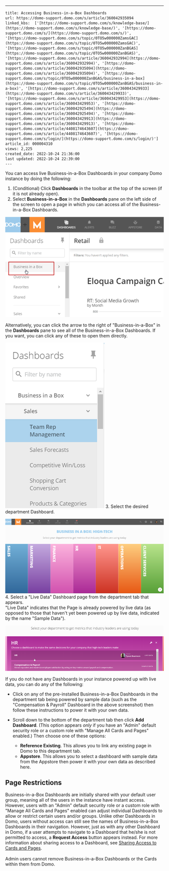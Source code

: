 ---
    title: Accessing Business-in-a-Box Dashboards
    url: https://domo-support.domo.com/s/article/360042935094
    linked_kbs:  ['[https://domo-support.domo.com/s/knowledge-base/](https://domo-support.domo.com/s/knowledge-base/)', '[https://domo-support.domo.com/s/](https://domo-support.domo.com/s/)', '[https://domo-support.domo.com/s/topic/0TO5w000000ZamsGAC](https://domo-support.domo.com/s/topic/0TO5w000000ZamsGAC)', '[https://domo-support.domo.com/s/topic/0TO5w000000ZanBGAS](https://domo-support.domo.com/s/topic/0TO5w000000ZanBGAS)', '[https://domo-support.domo.com/s/article/360042932994](https://domo-support.domo.com/s/article/360042932994)', '[https://domo-support.domo.com/s/article/360042935094](https://domo-support.domo.com/s/article/360042935094)', '[https://domo-support.domo.com/s/topic/0TO5w000000ZanBGAS/business-in-a-box](https://domo-support.domo.com/s/topic/0TO5w000000ZanBGAS/business-in-a-box)', '[https://domo-support.domo.com/s/article/360043429933](https://domo-support.domo.com/s/article/360043429933)', '[https://domo-support.domo.com/s/article/360043429953](https://domo-support.domo.com/s/article/360043429953)', '[https://domo-support.domo.com/s/article/360042925494](https://domo-support.domo.com/s/article/360042925494)', '[https://domo-support.domo.com/s/article/360043429913](https://domo-support.domo.com/s/article/360043429913)', '[https://domo-support.domo.com/s/article/4408174643607](https://domo-support.domo.com/s/article/4408174643607)', '[https://domo-support.domo.com/s/login/](https://domo-support.domo.com/s/login/)']
    article_id: 000004310
    views: 2,225
    created_date: 2022-10-24 21:36:00
    last updated: 2022-10-24 22:39:00
    ---



You can access live Business-in-a-Box Dashboards in your company Domo instance by doing the following:


1. (Conditional) Click **Dashboards** in the toolbar at the top of the screen (if it is not already open).
2. Select **Business-in-a-Box** in the **Dashboards** pane on the left side of the screen to open a page in which you can access all of the Business-in-a-Box Dashboards.  
   
![rbd_start_page.png](rbd_start_page.png)  
   
   
 Alternatively, you can click the arrow to the right of "Business-in-a-Box" in the **Dashboards** pane to see all of the Business-in-a-Box Dashboards. If you want, you can click any of these to open them directly.   
   
![biab_subpages.png](biab_subpages.png)
3. Select the desired department Dashboard.  
   
![rbd_department_select.png](rbd_department_select.png)
4. Select a "Live Data" Dashboard page from the department tab that appears.  
 "Live Data" indicates that the Page is already powered by live data (as opposed to those that haven't yet been powered up by live data, indicated by the name "Sample Data").  
   
![biab_navigate_to_dashboard.png](biab_navigate_to_dashboard.png)


If you do not have any Dashboards in your instance powered up with live data, you can do any of the following:


* Click on any of the pre-installed Business-in-a-Box Dashboards in the department tab being powered by sample data (such as the "Compensation & Payroll" Dashboard in the above screenshot) then follow these instructions to power it with your own data.
* Scroll down to the bottom of the department tab then click **Add Dashboard**. (This option appears *only* if you have an "Admin" default security role or a custom role with "Manage All Cards and Pages" enabled.) Then choose one of these options:


	+ **Reference Existing**. This allows you to link any existing page in Domo to this department tab.
	+ **Appstore**. This allows you to select a dashboard with sample data from the Appstore then power it with your own data as described here.


Page Restrictions
-----------------


Business-in-a-Box Dashboards are initially shared with your default user group, meaning all of the users in the instance have instant access. However, users with an "Admin" default security role or a custom role with "Manage All Cards and Pages" enabled can adjust individual Dashboards to allow or restrict certain users and/or groups. Unlike other Dashboards in Domo, users without access can still see the names of Business-in-a-Box Dashboards in their navigation. However, just as with any other Dashboard in Domo, if a user attempts to navigate to a Dashboard that he/she is not permitted to access, a **Request Access** button appears instead. For more information about sharing access to a Dashboard, see [Sharing Access to Cards and Pages](/s/article/360042932994 "Sharing and Removing Access to Content").   
    
 Admin users cannot remove Business-in-a-Box Dashboards or the Cards within them from Domo.

